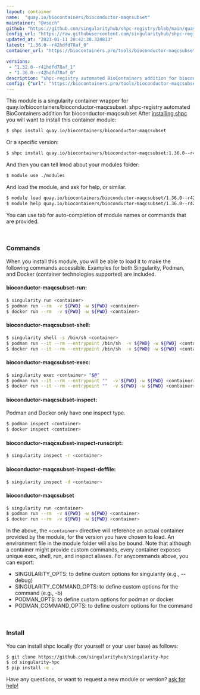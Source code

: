 ```yaml
---
layout: container
name:  "quay.io/biocontainers/bioconductor-maqcsubset"
maintainer: "@vsoch"
github: "https://github.com/singularityhub/shpc-registry/blob/main/quay.io/biocontainers/bioconductor-maqcsubset/container.yaml"
config_url: "https://raw.githubusercontent.com/singularityhub/shpc-registry/main/quay.io/biocontainers/bioconductor-maqcsubset/container.yaml"
updated_at: "2023-01-11 20:42:38.324813"
latest: "1.36.0--r42hdfd78af_0"
container_url: "https://biocontainers.pro/tools/bioconductor-maqcsubset"

versions:
 - "1.32.0--r41hdfd78af_1"
 - "1.36.0--r42hdfd78af_0"
description: "shpc-registry automated BioContainers addition for bioconductor-maqcsubset"
config: {"url": "https://biocontainers.pro/tools/bioconductor-maqcsubset", "maintainer": "@vsoch", "description": "shpc-registry automated BioContainers addition for bioconductor-maqcsubset", "latest": {"1.36.0--r42hdfd78af_0": "sha256:19b8936734d2bbbc8ab8fdd027f99b2b04949075c2f4414600fad5b8e7e5edbf"}, "tags": {"1.32.0--r41hdfd78af_1": "sha256:d1528716f1a628440a6a8f96b224f145d0c42dafdeaa46f1580ebcb95013cda9", "1.36.0--r42hdfd78af_0": "sha256:19b8936734d2bbbc8ab8fdd027f99b2b04949075c2f4414600fad5b8e7e5edbf"}, "docker": "quay.io/biocontainers/bioconductor-maqcsubset"}
---
```


This module is a singularity container wrapper for quay.io/biocontainers/bioconductor-maqcsubset.
shpc-registry automated BioContainers addition for bioconductor-maqcsubset
After [installing shpc](#install) you will want to install this container module:


```bash
$ shpc install quay.io/biocontainers/bioconductor-maqcsubset
```

Or a specific version:

```bash
$ shpc install quay.io/biocontainers/bioconductor-maqcsubset:1.36.0--r42hdfd78af_0
```

And then you can tell lmod about your modules folder:

```bash
$ module use ./modules
```

And load the module, and ask for help, or similar.

```bash
$ module load quay.io/biocontainers/bioconductor-maqcsubset/1.36.0--r42hdfd78af_0
$ module help quay.io/biocontainers/bioconductor-maqcsubset/1.36.0--r42hdfd78af_0
```

You can use tab for auto-completion of module names or commands that are provided.

<br>

### Commands

When you install this module, you will be able to load it to make the following commands accessible.
Examples for both Singularity, Podman, and Docker (container technologies supported) are included.

#### bioconductor-maqcsubset-run:

```bash
$ singularity run <container>
$ podman run --rm  -v ${PWD} -w ${PWD} <container>
$ docker run --rm  -v ${PWD} -w ${PWD} <container>
```

#### bioconductor-maqcsubset-shell:

```bash
$ singularity shell -s /bin/sh <container>
$ podman run --it --rm --entrypoint /bin/sh  -v ${PWD} -w ${PWD} <container>
$ docker run --it --rm --entrypoint /bin/sh  -v ${PWD} -w ${PWD} <container>
```

#### bioconductor-maqcsubset-exec:

```bash
$ singularity exec <container> "$@"
$ podman run --it --rm --entrypoint ""  -v ${PWD} -w ${PWD} <container> "$@"
$ docker run --it --rm --entrypoint ""  -v ${PWD} -w ${PWD} <container> "$@"
```

#### bioconductor-maqcsubset-inspect:

Podman and Docker only have one inspect type.

```bash
$ podman inspect <container>
$ docker inspect <container>
```

#### bioconductor-maqcsubset-inspect-runscript:

```bash
$ singularity inspect -r <container>
```

#### bioconductor-maqcsubset-inspect-deffile:

```bash
$ singularity inspect -d <container>
```



#### bioconductor-maqcsubset

```bash
$ singularity run <container>
$ podman run --rm  -v ${PWD} -w ${PWD} <container>
$ docker run --rm  -v ${PWD} -w ${PWD} <container>
```


In the above, the `<container>` directive will reference an actual container provided
by the module, for the version you have chosen to load. An environment file in the
module folder will also be bound. Note that although a container
might provide custom commands, every container exposes unique exec, shell, run, and
inspect aliases. For anycommands above, you can export:

 - SINGULARITY_OPTS: to define custom options for singularity (e.g., --debug)
 - SINGULARITY_COMMAND_OPTS: to define custom options for the command (e.g., -b)
 - PODMAN_OPTS: to define custom options for podman or docker
 - PODMAN_COMMAND_OPTS: to define custom options for the command

<br>

### Install

You can install shpc locally (for yourself or your user base) as follows:

```bash
$ git clone https://github.com/singularityhub/singularity-hpc
$ cd singularity-hpc
$ pip install -e .
```

Have any questions, or want to request a new module or version? [ask for help!](https://github.com/singularityhub/singularity-hpc/issues)